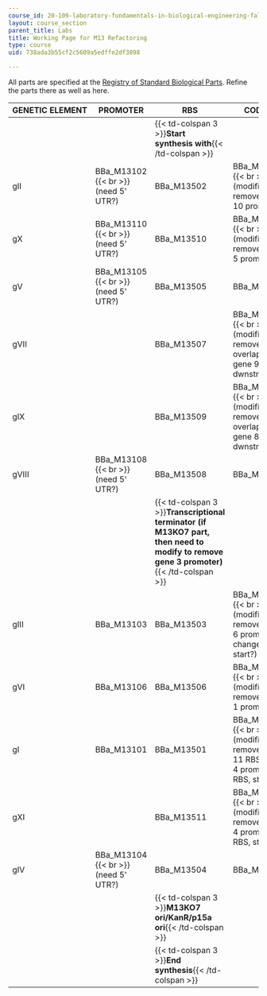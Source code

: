 ```yaml
---
course_id: 20-109-laboratory-fundamentals-in-biological-engineering-fall-2007
layout: course_section
parent_title: Labs
title: Working Page for M13 Refactoring
type: course
uid: 738ada3b55cf2c5609a5edffe2df3898

---
```


All parts are specified at the [Registry of Standard Biological Parts](http://parts.igem.org/Main_Page). Refine the parts there as well as here.

| GENETIC ELEMENT | PROMOTER | RBS | CODING |
| --- | --- | --- | --- |
| &nbsp; || {{< td-colspan 3 >}}**Start synthesis with**{{< /td-colspan >}} |||
| gII | BBa\_M13102  {{< br >}}(need 5' UTR?) | BBa\_M13502 | BBa\_M13002'  {{< br >}}(modified to remove gene 10 promoter) |
| gX | BBa\_M13110  {{< br >}}(need 5' UTR?) | BBa\_M13510 | BBa\_M13010'  {{< br >}}(modified to remove gene 5 promoter) |
| gV | BBa\_M13105  {{< br >}}(need 5' UTR?) | BBa\_M13505 | BBa\_M13005 |
| gVII | &nbsp; | BBa\_M13507 | BBa\_M13007'  {{< br >}}(modified to remove overlap with gene 9 dwnstm) |
| gIX | &nbsp; | BBa\_M13509 | BBa\_M13009'  {{< br >}}(modified to remove overlap with gene 8 dwnstm) |
| gVIII | BBa\_M13108  {{< br >}}(need 5' UTR?) | BBa\_M13508 | BBa\_M13008 |
| &nbsp; || {{< td-colspan 3 >}}**Transcriptional terminator (if M13KO7 part, then need to modify to remove gene 3 promoter)**{{< /td-colspan >}} |||
| gIII | BBa\_M13103 | BBa\_M13503 | BBa\_M13003'  {{< br >}}(modified to remove gene 6 promoter, change GTG start?) |
| gVI | BBa\_M13106 | BBa\_M13506 | BBa\_M13006'  {{< br >}}(modified to remove gene 1 promoter) |
| gI | BBa\_M13101 | BBa\_M13501 | BBa\_M13001'  {{< br >}}(modified to remove gene 11 RBS, gene 4 promoter, RBS, start) |
| gXI | &nbsp; | BBa\_M13511 | BBa\_M13011'  {{< br >}}(modified to remove gene 4 promoter, RBS, start) |
| gIV | BBa\_M13104  {{< br >}}(need 5' UTR?) | BBa\_M13504 | BBa\_M13004' |
| &nbsp; || {{< td-colspan 3 >}}**M13KO7 ori/KanR/p15a ori**{{< /td-colspan >}} |||
| &nbsp; || {{< td-colspan 3 >}}**End synthesis**{{< /td-colspan >}} ||